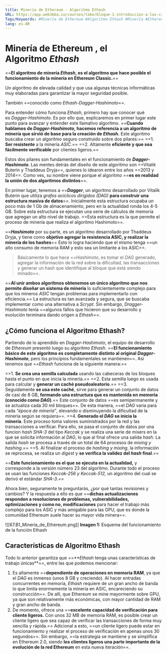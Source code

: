 ```yaml
---
title: Minería de Ethereum - Algoritmo Ethash
URL: https://app.web3mba.io/courses/take/bloque-1-introduccion-a-las-criptomonedas/texts/36122995-u7-2-mineria-de-ethereum-algoritmo-ethash
Tags/Keywords: #Minería de Ethereum #Algoritmo Ethash #Minería #Ethereum #Ethash
lang: es-AR
---
```

# Minería de Ethereum , el Algoritmo _Ethash_
==**El algoritmo de minería _Ethash_, es el algoritmo que hace posible el funcionamiento de la minería en Ethereum Classic.**==

Un algoritmo de elevada calidad y que usa algunas técnicas informáticas muy elaboradas para garantizar la mayor seguridad posible.

También ==conocido como _Ethash-Dagger-Hashimoto_==.

Para entender cómo funciona _Ethash_, primero hay que conocer qué es _Dagger-Hashimoto_. Es por ello que, explicaremos en primer lugar este punto para avanzar y entender este llamativo algoritmo. ==**Cuando hablamos de _Dagger-Hashimoto,_ hacemos referencia a un algoritmo de minería que sirvió de base para la creación de _Ethash_.** Este algoritmo buscaba crear un algoritmo seguro construido sobre dos pilares:==
==1. **Ser resistente** a la minería _ASIC._==
==2. Altamente **eficiente y que sea fácilmente verificable** por clientes ligeros.==

Estos dos pilares son fundamentales en el funcionamiento de **_Dagger-Hashimoto_**. Las mentes detrás del diseño de este algoritmo son ==Vitalik Buterin y Thaddeus Dryja==, quienes lo idearon entre los años ==2013 y 2014==. Como ves, su nombre viene porque el algoritmo ==**es en realidad la unión de dos algoritmos distintos**==.

En primer lugar, tenemos a ==_**Dagger**_, un algoritmo desarrollado por Vitalik Buterin que utiliza _grafos acíclicos dirigidos (DAG)_ **para construir una estructura masiva de datos**==. Inicialmente esta estructura ocupaba un poco más de 1 Gb de almacenamiento, pero en la actualidad ronda los 4-5 GB. Sobre esta estructura se ejecutan una serie de cálculos de memoria que agregan un alto nivel de trabajo. ==Esta estructura es la que permite el proceso de minería que realiza el algoritmo Hashimoto==.

==_**Hashimoto**_ por su parte, es un algoritmo desarrollado por Thaddeus Dryja, y tiene como **objetivo agregar la resistencia ASIC, y realizar la minería de los hashes**== Esto lo logra haciendo que el mismo tenga ==un alto consumo de memoria RAM y esto sea un limitante a los ASIC==. 

>Básicamente lo que hace ==_Hashimoto_, es tomar el _DAG_ generado, agregar la información de la red sobre la dificultad, las transacciones y generar un hash que identifique al bloque que está siendo minado==.

==**Al unir ambos algoritmos obtenemos un único algoritmo que nos permite diseñar un sistema de minería** lo suficientemente complejo para que los mineros _ASIC_ tengan problemas para implementarlo con eficiencia.== La estructura es tan avanzada y segura, que se buscaba implementar como una alternativa a _Scrypt_. Sin embargo, _Dragger-Hashimoto_ tenía ==algunos fallos que hicieron que su desarrollo y evolución terminara dando origen a _Ethash_==.

## ¿Cómo funciona el Algoritmo Ethash?
Partiendo de lo aprendido en _Dagger-Hashimoto_, el equipo de desarrollo de _Ethereum_ presentó luego su algoritmo _Ethash_. ==**El funcionamiento básico de este algoritmo es completamente distinto al original _Dagger-Hashimoto_**, pero los principios fundamentales se mantienen==. Así tenemos que ==_Ethash_ funciona de la siguiente manera:==

==1. **Se crea una semilla calculada** usando las cabeceras de los bloques hasta el punto en que inicia la minería.==
==2. Esta semilla luego es usada para calcular y **generar un caché pseudoaleatorio**.==
==3. Seguidamente **se usa este caché**, sirve para generar un conjunto de datos de casi de 8 GB, **formando una estructura que es mantenida en memoria (conocido como _DAG_)**.== Este conjunto de datos ==es semipermanente y se actualiza cada 30 mil bloques==. De esta manera, ==el _DAG_ varía para cada _“época de minería”_, elevando o disminuyendo la dificultad de la minería según se requiera==.
==4. **Generado el _DAG_ se inicia la minería**. Este proceso toma valores suministrados por la red y las transacciones a verificar. Para ello, se pasa el conjunto de datos por una funcion _hash SHA-3_ del tipo _Keccak_ y se realiza una serie de mixers en la que se solicita información al _DAG_, lo que al final ofrece una salida _hash_. La salida _hash_ se procesa a través de un total de 64 procesos de _mixing y hashing_.==
==5. Al finalizar el proceso de _hashing y mixing_, la información se reprocesa, se realiza un _digest_ y **se verifica la validez del _hash_ final**.==

==**Este funcionamiento es el que se ejecuta en la actualidad,** y corresponde a la versión número 23 del algoritmo. Durante todo el proceso se usan las funciones _Keccak-256 y Keccak-512,_ un algoritmo del cual se derivó el estándar _SHA-3_.==

Ahora bien, seguramente te preguntarás, ¿por qué tantas revisiones y cambios? Y la respuesta a ello es que ==**dichas actualizaciones responden a resoluciones de problemas, vulnerabilidades, optimizaciones y como no, modificaciones** para hacer el trabajo más complejo para los ASIC y más amigable para las GPU, que es donde la comunidad Ethereum suele hacer su mayor vida minera==.

![[67.B1_Minería_de_Ethereum.png]]
**Imagen 1:** Esquema del funcionamiento de la función Ethash   

## Características de Algoritmo Ethash
Todo lo anterior garantiza que ==_**Ethash_ tenga unas características de trabajo únicas**==, entre las que podemos mencionar:    
1. Es altamente ==**dependiente de operaciones en memoria RAM**, ya que el _DAG_ es inmenso (unos 8 GB y creciendo). Al hacer entradas concurrentes en memoria, _Ethash_ requiere de un gran ancho de banda lo que limita enormemente la minería en ASIC, encareciendo su construcción==. De allí, que Ethereum se mine mayormente sobre GPU, ya que son relativamente más económicas, con mayor cantidad de RAM y gran ancho de banda.
2. De momento, ofrece una ==**excelente capacidad de verificación para cliente ligeros.** Con unos 32 MB de memoria RAM, es posible crear un cliente ligero que sea capaz de verificar las transacciones de forma muy sencilla y rápida.== Adicional a esto, ==un cliente ligero puede estar en funcionamiento y realizar el proceso de verificación en apenas unos 30 segundos==. Sin embargo, ==la estrategia se mantiene y se simplifica en Ethereum 2.0, siendo **los clientes ligeros una parte importante de la evolución de la red Ethereum** en esta nueva iteración==.